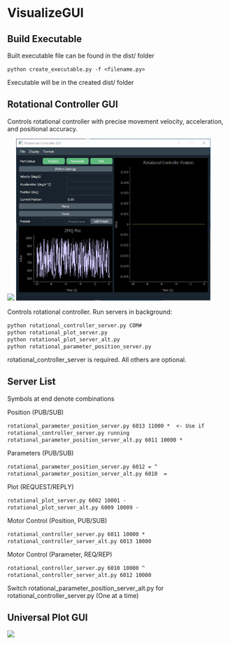 # VisualizeGUI

## Build Executable
Built executable file can be found in the dist/ folder
```
python create_executable.py -f <filename.py>
```
Executable will be in the created dist/ folder

## Rotational Controller GUI
Controls rotational controller with precise movement velocity, acceleration, and positional accuracy. 

<p float="left">
    <img src="/doc/rotational_controller.gif" width='445'/>
    <img src="/doc/rotational_controller_dark.gif" width='445'/>
</p>

Controls rotational controller. Run servers in background:
```
python rotational_controller_server.py COM#
python rotational_plot_server.py
python rotational_plot_server_alt.py
python rotational_parameter_position_server.py
```

rotational_controller_server is required. All others are optional.

## Server List
Symbols at end denote combinations

Position (PUB/SUB)
```
rotational_parameter_position_server.py 6013 11000 *  <- Use if rotational_controller_server.py running
rotational_parameter_position_server_alt.py 6011 10000 *
```

Parameters (PUB/SUB)
```
rotational_parameter_position_server.py 6012 = ^
rotational_parameter_position_server_alt.py 6010  =
```

Plot (REQUEST/REPLY)
```
rotational_plot_server.py 6002 10001 -
rotational_plot_server_alt.py 6009 10009 -
```

Motor Control (Position, PUB/SUB)
```
rotational_controller_server.py 6011 10000 *
rotational_controller_server_alt.py 6013 10000
```

Motor Control (Parameter, REQ/REP)
```
rotational_controller_server.py 6010 10000 ^
rotational_controller_server_alt.py 6012 10000
```

Switch rotational_parameter_position_server_alt.py for rotational_controller_server.py (One at a time)

## Universal Plot GUI

![](/doc/universal_plot_dark.gif)


